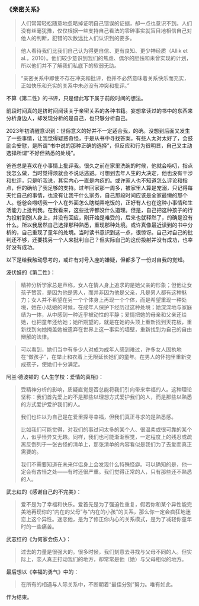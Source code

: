 ### 《亲密关系》

> 人们常常轻松随意地忽略掉证明自己错误的证据，却一点也意识不到。人们没有丝毫犹豫，仅仅根据一些支持自己看法的零碎事实就盲目地相信自己对他人的判断，犯错的次数远比人们认识到的要多。

> 他人看待我们比我们自己认为得更自信、更有良知、更少神经质（Allik et al.，2010）。他们较少意识到我们的焦虑、偶尔的胆怯和未曾实现的计划，所以他们并不了解我们私底下的软弱无助。

> “亲密关系中即使不存在冲突和批评，也并不必然意味着关系快乐而充实，正如快乐和充实的关系中未必没有冲突和批评。”



不算《第二性》的书评，只是借此写下属于前段时间的想法。

前段时间真的是挤时间阅读关于亲密关系的各种书籍。妄想拿读过的书中的东西来分析身边人，却发现分析的是自己，也只够分析自己。

2023年初清醒意识到：世俗意义的好并不一定适合我，的确。没想到后面又发生了一些事情，让我觉得疑惑奇怪，于是从书中寻找答案。有些人太对太好了，会鼓励会安慰，是所谓“书中说的那种正确的选择”，但反应和行为很明显，自己又主动选择所谓“不好但熟悉的处境”。

爸爸总是喜欢在小事情上批评我。很久之前在家里洗碗的时候，他就会唠叨，指点我怎么做，当时觉得烦就会不说话逃避。可想到去年人生的大决定，他也没有干涉和批评，只是听我说，其实内心一直是内疚的。或许家人也不知道怎么评论和指点，但的确给了我足够的支持。过年回家那一周多，被家里人算是宠溺，只记得每天忙自己的事情，也没有让我干什么家务，自己那段时间应该是全家最懒的那个人。爸爸会唠叨我一个人在外面怎么瞎糊弄吃饭的，正好有人也在这种小事情和生活能力上批判我。在我看来，这些批评都没什么道理。但是，自己把这种孩子的行为投射到别人身上，并没有回应，刚开始是难受的，后来也就释然了，的确是没有什么。所以我居然自己选择那种熟悉，重现那种处境。或许真像最近读到的书中分析的，自己重现了童年的处境。当时读书意识到这一点，很惊讶。自己对自己的批判还不够，还要找另一个人来批判自己？但实际自己的这份投射并没有成功，也幸好没有成功。

以下是给我触动思考的，或许有对号入座的嫌疑，但都多了一份对自我的觉知。

波伏娃的《第二性》：

> 精神分析学家总是声称，女人在情人身上追求的是她父亲的形象；但他让女孩子赞赏，是因为他是男人，而并非因为他是父亲，凡是男人都有这种魅力；女人并不希望在另一个个体身上再现一个个体，而是希望重现一种处境，她在小姑娘的时候，在成年人保护下经历过这种处境；她深深地与家庭结为一体，从中感到一种近乎被动性的平静；爱情把她的母亲和父亲还给她，也把童年还给她；她所期望的，就是在她的头顶上重新找到天花板，重新找到向她掩盖她被遗弃在世界上这一事实的墙壁，重新找到为自己的自由辩解的法律。

> 可以看到，她们当中有多少人对成为成年人感到难过，许多女人固执地在“做孩子”，在举止和衣着上无限延长她们的童年。在男人的怀抱里重新变成孩子，使她们十分满足。

阿兰·德波顿的《人生学校：爱情的真相》：

> 受精神分析的影响，质疑直觉是否总能将我们引向带来幸福的人。这种理论坚称：我们首先爱上的不是那些以理想方式爱护我们的人，而是那些以熟悉的方式爱护爱护我们的人。
>
> 我们也许以为自己是在爱里探寻幸福，但我们真正寻求的是熟悉感。
>
> 比如我们可能觉得，对我们的事过问太多的某个人、很温柔或很可靠的某个人，似乎怪异又无趣。同样，我们也可能渐渐察觉，一定程度上的残忍或疏离反倒列于一张古怪的清单上，那张清单的内容看似是我们为了去爱而真正需要的。
>
> 我们不需要知道在未来伴侣身上会发现什么特殊怪癖。可以确知的是，他一定会有古怪之处——有时还很严重。我们觉得正常的人，只有那些还不熟悉的人。

武志红的《感谢自己的不完美》：

> 爱不是为了幸福和快乐。爱首先是为了强迫性重复，假若你和某个异性能完美地再现你的“内在的父母”与“内在的小孩”的关系，那么你一定会疯狂地迷恋上这个异性。迷恋他，是为了修正你内心的关系模式，是为了减轻你童年时的一些痛苦。

武志红的《为何家会伤人》：

> 过去的力量是很强大的。很多时候，我们刻意去寻找与父母不同的人。但实际上，恋人真正打动我们的地方，却常常是他（她）与父母相似的地方。

最后想以《幸福的勇气》中的：

> 在所有的相遇与人际关系中，不断朝着“最佳分别”努力。唯有如此。

作为结束。